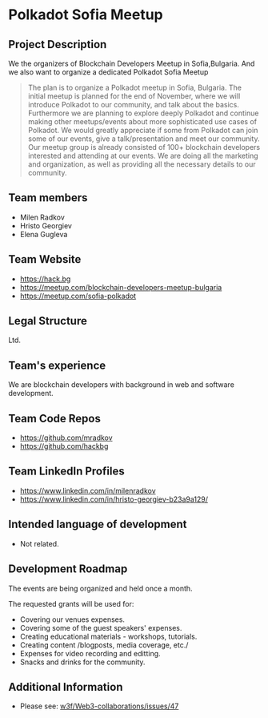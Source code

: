# Polkadot Sofia Meetup

## Project Description
We the organizers of Blockchain Developers Meetup in Sofia,Bulgaria. And we also want to organize a dedicated Polkadot Sofia Meetup

>The plan is to organize a Polkadot meetup in Sofia, Bulgaria. The initial meetup is planned for the end of November, where we will introduce Polkadot to our community, and talk about the basics. Furthermore we are planning to explore deeply Polkadot and continue making other meetups/events about more sophisticated use cases of Polkadot. We would greatly appreciate if some from Polkadot can join some of our events, give a talk/presentation and meet our community.
Our meetup group is already consisted of 100+ blockchain developers interested and attending at our events. We are doing all the marketing and organization, as well as providing all the necessary details to our community.

## Team members
* Milen Radkov
* Hristo Georgiev
* Elena Gugleva

## Team Website	
* https://hack.bg
* https://meetup.com/blockchain-developers-meetup-bulgaria
* https://meetup.com/sofia-polkadot

## Legal Structure 
Ltd.

## Team's experience
We are blockchain developers with background in web and software development.


## Team Code Repos
* https://github.com/mradkov
* https://github.com/hackbg

## Team LinkedIn Profiles
* https://www.linkedin.com/in/milenradkov
* https://www.linkedin.com/in/hristo-georgiev-b23a9a129/

## Intended language of development
* Not related.

## Development Roadmap
The events are being organized and held once a month.

The requested grants will be used for:
* Covering our venues expenses.
* Covering some of the guest speakers' expenses.
* Creating educational materials - workshops, tutorials.
* Creating content /blogposts, media coverage, etc./
* Expenses for video recording and editting.
* Snacks and drinks for the community.

## Additional Information
* Please see: [w3f/Web3-collaborations/issues/47](https://github.com/w3f/Web3-collaboration/issues/47)

